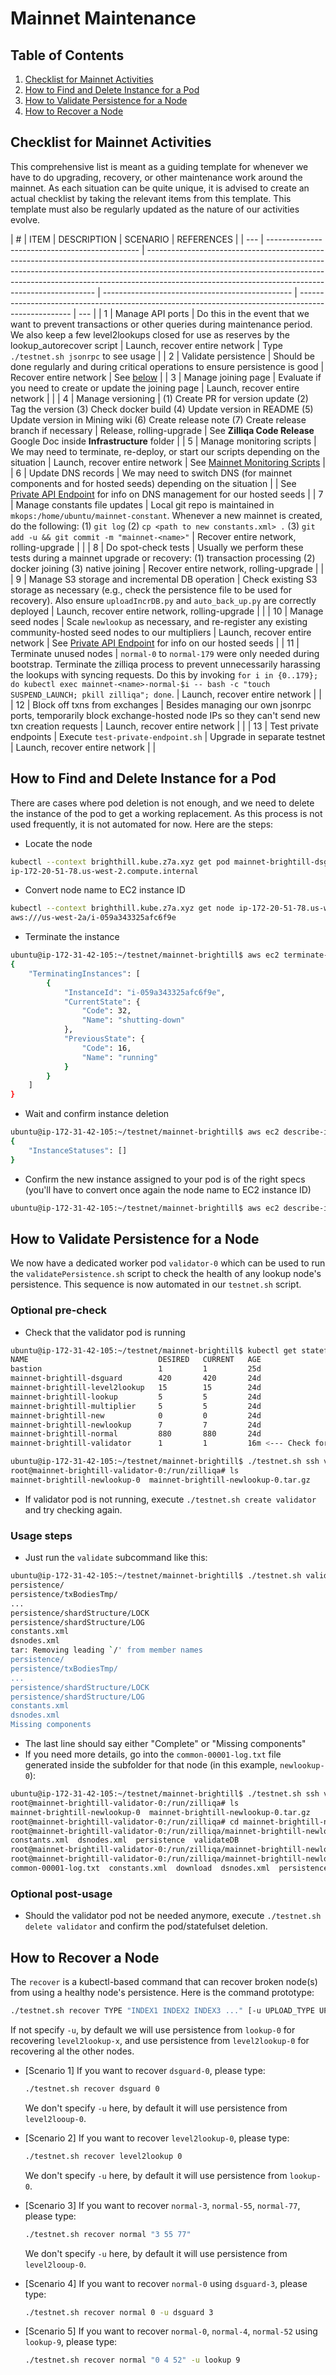 # Mainnet Maintenance

## Table of Contents

1. [Checklist for Mainnet Activities](#checklist-for-mainnet-activities)
2. [How to Find and Delete Instance for a Pod](#how-to-find-and-delete-instance-for-a-pod)
3. [How to Validate Persistence for a Node](#how-to-validate-persistence-for-a-node)
4. [How to Recover a Node](#how-to-recover-a-node)

## Checklist for Mainnet Activities

This comprehensive list is meant as a guiding template for whenever we have to do upgrading, recovery, or other maintenance work around the mainnet. As each situation can be quite unique, it is advised to create an actual checklist by taking the relevant items from this template. This template must also be regularly updated as the nature of our activities evolve.

| #   | ITEM                                           | DESCRIPTION                                                                                                                                                                                                                                                                                                 | SCENARIO                                        | REFERENCES                                                                                          |
| --- | ---------------------------------------------- | ----------------------------------------------------------------------------------------------------------------------------------------------------------------------------------------------------------------------------------------------------------------------------------------------------------- | ----------------------------------------------- | --------------------------------------------------------------------------------------------------- | --- |
| 1   | Manage API ports                               | Do this in the event that we want to prevent transactions or other queries during maintenance period. We also keep a few level2lookups closed for use as reserves by the lookup_autorecover script                                                                                                          | Launch, recover entire network                  | Type `./testnet.sh jsonrpc` to see usage                                                            |
| 2   | Validate persistence                           | Should be done regularly and during critical operations to ensure persistence is good                                                                                                                                                                                                                       | Recover entire network                          | See [below](#how-to-validate-persistence-for-a-node)                                                |
| 3   | Manage joining page                            | Evaluate if you need to create or update the joining page                                                                                                                                                                                                                                                   | Launch, recover entire network                  |                                                                                                     |
| 4   | Manage versioning                              | (1) Create PR for version update (2) Tag the version (3) Check docker build (4) Update version in README (5) Update version in Mining wiki (6) Create release note (7) Create release branch if necessary                                                                                                   | Release, rolling-upgrade                        | See **Zilliqa Code Release** Google Doc inside **Infrastructure** folder                            |
| 5   | Manage monitoring scripts                      | We may need to terminate, re-deploy, or start our scripts depending on the situation                                                                                                                                                                                                                        | Launch, recover entire network                  | See [Mainnet Monitoring Scripts](mainnet-monitoring-scripts.md)                                     |
| 6   | Update DNS records                             | We may need to switch DNS (for mainnet components and for hosted seeds) depending on the situation                                                                                                                                                                                                          |                                                 | See [Private API Endpoint](private-api-endpoint.md) for info on DNS management for our hosted seeds |
| 7   | Manage constants file updates                  | Local git repo is maintained in `mkops:/home/ubuntu/mainnet-constant`. Whenever a new mainnet is created, do the following: (1) `git log` (2) `cp <path to new constants.xml> .` (3) `git add -u && git commit -m "mainnet-<name>"`                                                                         | Recover entire network, rolling-upgrade         |                                                                                                     |
| 8   | Do spot-check tests                            | Usually we perform these tests during a mainnet upgrade or recovery: (1) transaction processing (2) docker joining (3) native joining                                                                                                                                                                       | Recover entire network, rolling-upgrade         |                                                                                                     |
| 9   | Manage S3 storage and incremental DB operation | Check existing S3 storage as necessary (e.g., check the persistence file to be used for recovery). Also ensure `uploadIncrDB.py` and `auto_back_up.py` are correctly deployed                                                                                                                               | Launch, recover entire network, rolling-upgrade |                                                                                                     |
| 10  | Manage seed nodes                              | Scale `newlookup` as necessary, and re-register any existing community-hosted seed nodes to our multipliers                                                                                                                                                                                                 | Launch, recover entire network                  | See [Private API Endpoint](private-api-endpoint.md) for info on our hosted seeds                    |
| 11  | Terminate unused nodes                         | `normal-0` to `normal-179` were only needed during bootstrap. Terminate the zilliqa process to prevent unnecessarily harassing the lookups with syncing requests. Do this by invoking `for i in {0..179}; do kubectl exec mainnet-<name>-normal-$i -- bash -c "touch SUSPEND_LAUNCH; pkill zilliqa"; done`. | Launch, recover entire network                  |                                                                                                     |
| 12  | Block off txns from exchanges                  | Besides managing our own jsonrpc ports, temporarily block exchange-hosted node IPs so they can't send new txn creation requests                                                                                                                                                                             | Launch, recover entire network                  |                                                                                                     |
| 13  | Test private endpoints                         | Execute `test-private-endpoint.sh`                                                                                                                                                                                                                                                                          | Upgrade in separate testnet                     | Launch, recover entire network                                                                      |     |

## How to Find and Delete Instance for a Pod

There are cases where pod deletion is not enough, and we need to delete the instance of the pod to get a working replacement. As this process is not used frequently, it is not automated for now. Here are the steps:

- Locate the node

```bash
kubectl --context brighthill.kube.z7a.xyz get pod mainnet-brightill-dsguard-90 -ojsonpath={..nodeName}
ip-172-20-51-78.us-west-2.compute.internal
```

- Convert node name to EC2 instance ID

```bash
kubectl --context brighthill.kube.z7a.xyz get node ip-172-20-51-78.us-west-2.compute.internal -ojsonpath={.spec.providerID}
aws:///us-west-2a/i-059a343325afc6f9e
```

- Terminate the instance

```bash
ubuntu@ip-172-31-42-105:~/testnet/mainnet-brightill$ aws ec2 terminate-instances --instance-ids i-059a343325afc6f9e --region us-west-2
{
    "TerminatingInstances": [
        {
            "InstanceId": "i-059a343325afc6f9e",
            "CurrentState": {
                "Code": 32,
                "Name": "shutting-down"
            },
            "PreviousState": {
                "Code": 16,
                "Name": "running"
            }
        }
    ]
}
```

- Wait and confirm instance deletion

```bash
ubuntu@ip-172-31-42-105:~/testnet/mainnet-brightill$ aws ec2 describe-instance-status --instance-ids i-059a343325afc6f9e --region us-west-2
{
    "InstanceStatuses": []
}
```

- Confirm the new instance assigned to your pod is of the right specs (you'll have to convert once again the node name to EC2 instance ID)

```bash
ubuntu@ip-172-31-42-105:~/testnet/mainnet-brightill$ aws ec2 describe-instances --instance-ids <new instance id> --region us-west-2
```

## How to Validate Persistence for a Node

We now have a dedicated worker pod `validator-0` which can be used to run the `validatePersistence.sh` script to check the health of any lookup node's persistence. This sequence is now automated in our `testnet.sh` script.

### Optional pre-check

- Check that the validator pod is running

```bash
ubuntu@ip-172-31-42-105:~/testnet/mainnet-brightill$ kubectl get statefulsets
NAME                             DESIRED   CURRENT   AGE
bastion                          1         1         25d
mainnet-brightill-dsguard        420       420       24d
mainnet-brightill-level2lookup   15        15        24d
mainnet-brightill-lookup         5         5         24d
mainnet-brightill-multiplier     5         5         24d
mainnet-brightill-new            0         0         24d
mainnet-brightill-newlookup      7         7         24d
mainnet-brightill-normal         880       880       24d
mainnet-brightill-validator      1         1         16m <--- Check for this statefulset

ubuntu@ip-172-31-42-105:~/testnet/mainnet-brightill$ ./testnet.sh ssh validator 0
root@mainnet-brightill-validator-0:/run/zilliqa# ls
mainnet-brightill-newlookup-0  mainnet-brightill-newlookup-0.tar.gz
```

- If validator pod is not running, execute `./testnet.sh create validator` and try checking again.

### Usage steps

- Just run the `validate` subcommand like this:

```bash
ubuntu@ip-172-31-42-105:~/testnet/mainnet-brightill$ ./testnet.sh validate newlookup 0
persistence/
persistence/txBodiesTmp/
...
persistence/shardStructure/LOCK
persistence/shardStructure/LOG
constants.xml
dsnodes.xml
tar: Removing leading `/' from member names
persistence/
persistence/txBodiesTmp/
...
persistence/shardStructure/LOCK
persistence/shardStructure/LOG
constants.xml
dsnodes.xml
Missing components
```

- The last line should say either "Complete" or "Missing components"
- If you need more details, go into the `common-00001-log.txt` file generated inside the subfolder for that node (in this example, `newlookup-0`):

```bash
ubuntu@ip-172-31-42-105:~/testnet/mainnet-brightill$ ./testnet.sh ssh validator 0
root@mainnet-brightill-validator-0:/run/zilliqa# ls
mainnet-brightill-newlookup-0  mainnet-brightill-newlookup-0.tar.gz
root@mainnet-brightill-validator-0:/run/zilliqa# cd mainnet-brightill-newlookup-0
root@mainnet-brightill-validator-0:/run/zilliqa/mainnet-brightill-newlookup-0# ls
constants.xml  dsnodes.xml  persistence  validateDB
root@mainnet-brightill-validator-0:/run/zilliqa/mainnet-brightill-newlookup-0# cd validateDB/
root@mainnet-brightill-validator-0:/run/zilliqa/mainnet-brightill-newlookup-0/validateDB# ls
common-00001-log.txt  constants.xml  download  dsnodes.xml  persistence
```

### Optional post-usage

- Should the validator pod not be needed anymore, execute `./testnet.sh delete validator` and confirm the pod/statefulset deletion.

## How to Recover a Node

The `recover` is a kubectl-based command that can recover broken node(s) from using a healthy node's persistence. Here is the command prototype:

```bash
./testnet.sh recover TYPE "INDEX1 INDEX2 INDEX3 ..." [-u UPLOAD_TYPE UPLOAD_INDEX]
```

If not specify `-u`, by default we will use persistence from `lookup-0` for recovering `level2lookup-x`, and use persistence from `level2lookup-0` for recovering al the other nodes.

- [Scenario 1] If you want to recover `dsguard-0`, please type:

  ```bash
  ./testnet.sh recover dsguard 0
  ```

  We don't specify `-u` here, by default it will use persistence from `level2looup-0`.

- [Scenario 2] If you want to recover `level2lookup-0`, please type:

  ```bash
  ./testnet.sh recover level2lookup 0
  ```

  We don't specify `-u` here, by default it will use persistence from `lookup-0`.

- [Scenario 3] If you want to recover `normal-3`, `normal-55`, `normal-77`, please type:

  ```bash
  ./testnet.sh recover normal "3 55 77"
  ```

  We don't specify `-u` here, by default it will use persistence from `level2looup-0`.

- [Scenario 4] If you want to recover `normal-0` using `dsguard-3`, please type:

  ```bash
  ./testnet.sh recover normal 0 -u dsguard 3
  ```

- [Scenario 5] If you want to recover `normal-0`, `normal-4`, `normal-52` using `lookup-9`, please type:

  ```bash
  ./testnet.sh recover normal "0 4 52" -u lookup 9
  ```
